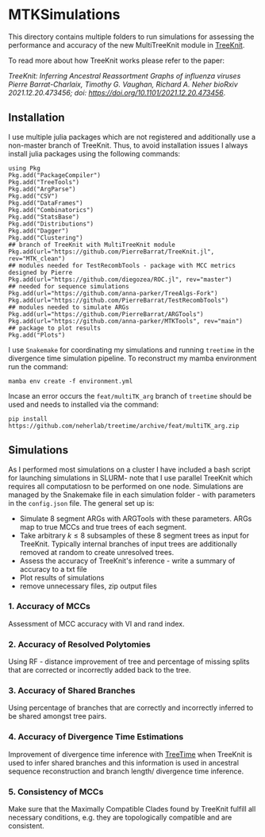 # MTKSimulations
This directory contains multiple folders to run simulations for assessing the performance and accuracy of the new MultiTreeKnit module in [TreeKnit](https://github.com/PierreBarrat/TreeKnit.jl).

To read more about how TreeKnit works please refer to the paper: 

*TreeKnit: Inferring Ancestral Reassortment Graphs of influenza viruses
Pierre Barrat-Charlaix, Timothy G. Vaughan, Richard A. Neher bioRxiv 2021.12.20.473456; doi: https://doi.org/10.1101/2021.12.20.473456*. 


## Installation

I use multiple julia packages which are not registered and additionally use a non-master branch of TreeKnit. Thus, to avoid installation issues I always install julia packages using the following commands:

```
using Pkg
Pkg.add("PackageCompiler")
Pkg.add("TreeTools")
Pkg.add("ArgParse")
Pkg.add("CSV")
Pkg.add("DataFrames")
Pkg.add("Combinatorics")
Pkg.add("StatsBase")
Pkg.add("Distributions")
Pkg.add("Dagger")
Pkg.add("Clustering")
## branch of TreeKnit with MultiTreeKnit module
Pkg.add(url="https://github.com/PierreBarrat/TreeKnit.jl", rev="MTK_clean")
## modules needed for TestRecombTools - package with MCC metrics designed by Pierre
Pkg.add(url="https://github.com/diegozea/ROC.jl", rev="master")
## needed for sequence simulations
Pkg.add(url="https://github.com/anna-parker/TreeAlgs-Fork")
Pkg.add(url="https://github.com/PierreBarrat/TestRecombTools")
## modules needed to simulate ARGs 
Pkg.add(url="https://github.com/PierreBarrat/ARGTools")
Pkg.add(url="https://github.com/anna-parker/MTKTools", rev="main")
## package to plot results
Pkg.add("Plots")

```

I use `Snakemake` for coordinating my simulations and running `treetime` in the divergence time simulation pipeline. To reconstruct my mamba environment run the command:
```
mamba env create -f environment.yml
```
Incase an error occurs the `feat/multiTK_arg` branch of `treetime` should be used and needs to installed via the command:
```
pip install https://github.com/neherlab/treetime/archive/feat/multiTK_arg.zip
```
## Simulations

As I performed most simulations on a cluster I have included a bash script for launching simulations in SLURM- note that I use parallel TreeKnit which requires all computatiosn to be performed on one node. Simulations are managed by the Snakemake file in each simulation folder - with parameters in the `config.json` file. The general set up is: 
 - Simulate 8 segment ARGs with ARGTools with these parameters. ARGs map to true MCCs and true trees of each segment.
 - Take arbitrary $k \leq 8$ subsamples of these 8 segment trees as input for TreeKnit. Typically internal branches of input trees are additionally removed at random to create unresolved trees.
 - Assess the accuracy of TreeKnit's inference - write a summary of accuracy to a txt file
 - Plot results of simulations
 - remove unnecessary files, zip output files 

### 1. Accuracy of MCCs

Assessment of MCC accuracy with VI and rand index. 

### 2. Accuracy of Resolved Polytomies

Using RF - distance improvement of tree and percentage of missing splits that are corrected or incorrectly added back to the tree.

### 3. Accuracy of Shared Branches

Using percentage of branches that are correctly and incorrectly inferred to be shared amongst tree pairs.

### 4. Accuracy of Divergence Time Estimations

Improvement of divergence time inference with [TreeTime](https://github.com/neherlab/treetime) when TreeKnit is used to infer shared branches and this information is used in ancestral sequence reconstruction and branch length/ divergence time inference. 

### 5. Consistency of MCCs

Make sure that the Maximally Compatible Clades found by TreeKnit fulfill all necessary conditions, e.g. they are topologically compatible and are consistent.

